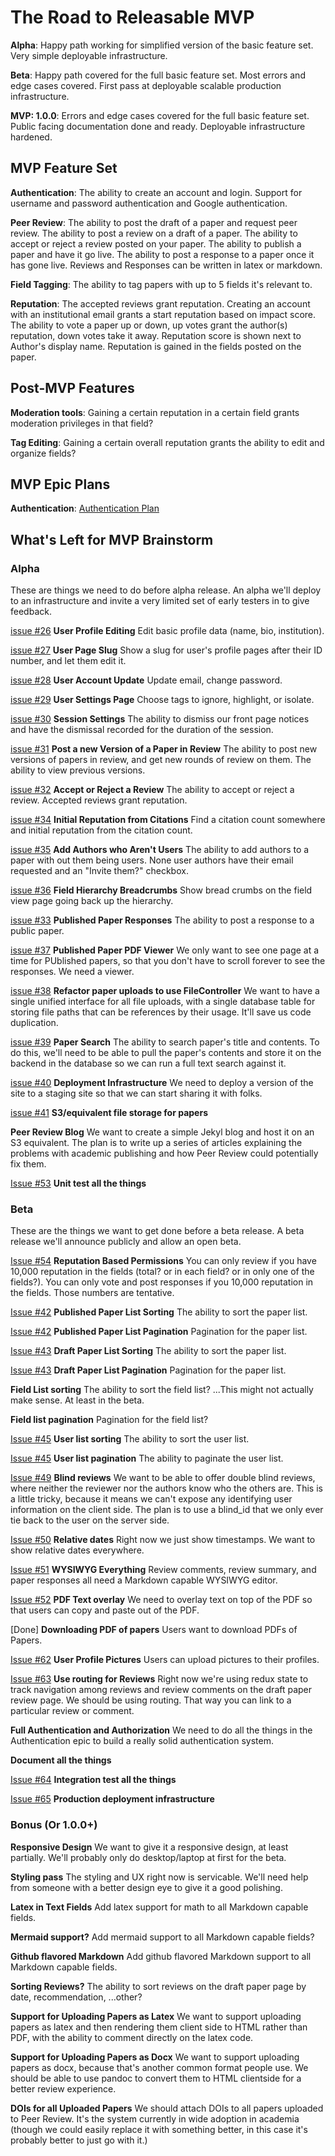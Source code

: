 # The Road to Releasable MVP

**Alpha**: Happy path working for simplified version of the basic feature set.
Very simple deployable infrastructure.

**Beta**: Happy path covered for the full basic feature set. Most errors and
edge cases covered. First pass at deployable scalable production
infrastructure.

**MVP: 1.0.0**: Errors and edge cases covered for the full basic feature set. Public
facing documentation done and ready.  Deployable infrastructure hardened.

## MVP Feature Set

**Authentication**: The ability to create an account and login.  Support for
username and password authentication and Google authentication.

**Peer Review**: The ability to post the draft of a paper and request peer
review.  The ability to post a review on a draft of a paper.  The ability to
accept or reject a review posted on your paper.  The ability to publish a paper
and have it go live.  The ability to post a response to a paper once it has
gone live. Reviews and Responses can be written in latex or markdown.

**Field Tagging**: The ability to tag papers with up to 5 fields it's relevant to.

**Reputation**: The accepted reviews grant reputation.  Creating an account
with an institutional email grants a start reputation based on impact score.
The ability to vote a paper up or down, up votes grant the author(s)
reputation, down votes take it away.  Reputation score is shown next to
Author's display name.  Reputation is gained in the fields posted on the paper.

## Post-MVP Features

**Moderation tools**: Gaining a certain reputation in a certain field grants
moderation privileges in that field?

**Tag Editing**: Gaining a certain overall reputation grants the ability to
edit and organize fields?

## MVP Epic Plans

**Authentication**: [Authentication Plan](./authentication.md)

## What's Left for MVP Brainstorm

### Alpha 

These are things we need to do before alpha release.  An alpha we'll deploy to
an infrastructure and invite a very limited set of early testers in to give
feedback.

[issue #26](https://github.com/danielBingham/peerreview/issues/26) **User Profile Editing** Edit basic profile data (name, bio, institution).

[issue #27](https://github.com/danielBingham/peerreview/issues/27) **User Page Slug** Show a slug for user's profile pages after their ID number,
and let them edit it.

[issue #28](https://github.com/danielBingham/peerreview/issues/28) **User Account Update** Update email, change password.

[issue #29](https://github.com/danielBingham/peerreview/issues/29) **User Settings Page** Choose tags to ignore, highlight, or isolate.

[issue #30](https://github.com/danielBingham/peerreview/issues/30) **Session Settings** The ability to dismiss our front page notices and have the
dismissal recorded for the duration of the session.

[issue #31](https://github.com/danielBingham/peerreview/issues/31) **Post a new Version of a Paper in Review** The ability to post new versions of
papers in review, and get new rounds of review on them. The ability to view
previous versions.

[issue #32](https://github.com/danielBingham/peerreview/issues/32) **Accept or Reject a Review** The ability to accept or reject a review.
Accepted reviews grant reputation.

[issue #34](https://github.com/danielBingham/peerreview/issues/34) **Initial Reputation from Citations** Find a citation count somewhere and
initial reputation from the citation count.

[issue #35](https://github.com/danielBingham/issues/35) **Add Authors who Aren't Users** The ability to add authors to a paper with out
them being users.  None user authors have their email requested and an "Invite
them?" checkbox.

[issue #36](https://github.com/danielbingham/issues/36) **Field Hierarchy Breadcrumbs** Show bread crumbs on the field view page going
back up the hierarchy.

[issue #33](https://github.com/danielbingham/issues/33) **Published Paper Responses** The ability to post a response to a public paper.

[issue #37](https://github.com/danielbingham/issues/37) **Published Paper PDF Viewer** We only want to see one page at a time for
PUblished papers, so that you don't have to scroll forever to see the
responses.  We need a viewer.

[issue #38](https://github.com/danielbingham/issues/38) **Refactor paper uploads to use FileController**  We want to have a single
unified interface for all file uploads, with a single database table for
storing file paths that can be references by their usage.  It'll save us code
duplication.

[issue #39](https://github.com/danielbingham/issues/39) **Paper Search** The ability to search paper's title and contents. To do this,
we'll need to be able to pull the paper's contents and store it on the backend
in the database so we can run a full text search against it.

[issue #40](https://github.com/danielbingham/issues/40) **Deployment Infrastructure**  We need to deploy a version of the site to a
staging site so that we can start sharing it with folks.

[issue #41](https://github.com/danielbingham/issues/41) **S3/equivalent file storage for papers**

**Peer Review Blog**  We want to create a simple Jekyl blog and host it on an
S3 equivalent.  The plan is to write up a series of articles explaining the
problems with academic publishing and how Peer Review could potentially fix
them.

[Issue #53](https://github.com/danielbingham/issues/53) **Unit test all the things**


### Beta


These are the things we want to get done before a beta release.  A beta release
we'll announce publicly and allow an open beta.

[Issue #54](https://github.com/danielbingham/peerreview/issues/54) **Reputation Based Permissions** You can only review if you have 10,000
reputation in the fields (total?  or in each field?  or in only one of the
fields?).  You can only vote and post responses if you 10,000 reputation in the
fields.  Those numbers are tentative.

[Issue #42](https://github.com/danielbingham/peerreview/issues/42) **Published Paper List Sorting**  The ability to sort the paper list.

[Issue #42](https://github.com/danielbingham/peerreview/issues/42) **Published Paper List Pagination** Pagination for the paper list.

[Issue #43](https://github.com/danielbingham/peerreview/issues/43) **Draft Paper List Sorting**  The ability to sort the paper list.

[Issue #43](https://github.com/danielbingham/peerreview/issues/43) **Draft Paper List Pagination** Pagination for the paper list.

**Field List sorting** The ability to sort the field list? ...This might not actually make sense.  At least in the beta.

**Field list pagination** Pagination for the field list?

[Issue #45](https://github.com/danielbingham/peerreview/issues/45) **User list sorting** The ability to sort the user list.

[Issue #45](https://github.com/danielbingham/peerreview/issues/45) **User list pagination** The ability to paginate the user list.

[Issue #49](https://github.com/danielbingham/peerreview/issues/49) **Blind reviews** We want to be able to offer double blind reviews, where
neither the reviewer nor the authors know who the others are.  This is a little
tricky, because it means we can't expose any identifying user information on
the client side.  The plan is to use a blind_id that we only ever tie back to
the user on the server side.

[Issue #50](https://github.com/danielbingham/peerreview/issues/50) **Relative dates** Right now we just show timestamps.  We want to show relative
dates everywhere.

[Issue #51](https://github.com/danielbingham/peerreview/issues/51) **WYSIWYG Everything** Review comments, review summary, and paper responses all
need a Markdown capable WYSIWYG editor.

[Issue #52](https://github.com/danielbingham/peerreview/issues/52) **PDF Text overlay**  We need to overlay text on top of the PDF so that
users can copy and paste out of the PDF.

[Done] **Downloading PDF of papers** Users want to download PDFs of Papers.

[Issue #62](https://github.com/danielbingham/peerreview/issues/62) **User Profile Pictures** Users can upload pictures to their profiles.

[Issue #63](https://github.com/danielbingham/peerreview/issues/63) **Use routing for Reviews** Right now we're using redux state to track
navigation among reviews and review comments on the draft paper review page.
We should be using routing.  That way you can link to a particular review or
comment.

**Full Authentication and Authorization**  We need to do all the things in the
Authentication epic to build a really solid authentication system.

**Document all the things**

[Issue #64](https://github.com/danielbingham/peerreview/issues/64) **Integration test all the things**

[Issue #65](https://github.com/danielbingham/peerreview/issues65) **Production deployment infrastructure**

### Bonus (Or 1.0.0+)

**Responsive Design**  We want to give it a responsive design, at least
partially.  We'll probably only do desktop/laptop at first for the beta.

**Styling pass**  The styling and UX right now is servicable.  We'll need help
from someone with a better design eye to give it a good polishing.

**Latex in Text Fields** Add latex support for math to all Markdown capable fields.

**Mermaid support?** Add mermaid support to all Markdown capable fields?

**Github flavored Markdown** Add github flavored Markdown support to all Markdown capable fields.

**Sorting Reviews?** The ability to sort reviews on the draft paper page by date, recommendation, ...other?

**Support for Uploading Papers as Latex** We want to support uploading papers
as latex and then rendering them client side to HTML rather than PDF, with the
ability to comment directly on the latex code.

**Support for Uploading Papers as Docx** We want to support uploading papers as
docx, because that's another common format people use.  We should be able to
use pandoc to convert them to HTML clientside for a better review experience.

**DOIs for all Uploaded Papers** We should attach DOIs to all papers uploaded
to Peer Review.  It's the system currently in wide adoption in academia (though
we could easily replace it with something better, in this case it's probably
better to just go with it.)
